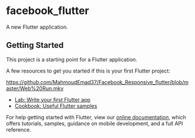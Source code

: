 # facebook_flutter

A new Flutter application.

## Getting Started

This project is a starting point for a Flutter application.

A few resources to get you started if this is your first Flutter project:

https://github.com/MahmoudEmad37/Facebook_Responsive_flutter/blob/master/Web%20Run.mkv

- [Lab: Write your first Flutter app](https://flutter.dev/docs/get-started/codelab)
- [Cookbook: Useful Flutter samples](https://flutter.dev/docs/cookbook)

For help getting started with Flutter, view our
[online documentation](https://flutter.dev/docs), which offers tutorials,
samples, guidance on mobile development, and a full API reference.
